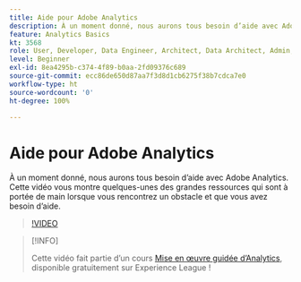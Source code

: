 ```yaml
---
title: Aide pour Adobe Analytics
description: À un moment donné, nous aurons tous besoin d’aide avec Adobe Analytics. Cette vidéo vous montre quelques-unes des grandes ressources qui sont à portée de main lorsque vous rencontrez un obstacle et que vous avez besoin d’aide.
feature: Analytics Basics
kt: 3568
role: User, Developer, Data Engineer, Architect, Data Architect, Admin, Leader
level: Beginner
exl-id: 8ea4295b-c374-4f89-b0aa-2fd09376c689
source-git-commit: ecc86de650d87aa7f3d8d1cb6275f38b7cdca7e0
workflow-type: ht
source-wordcount: '0'
ht-degree: 100%

---
```


# Aide pour Adobe Analytics

À un moment donné, nous aurons tous besoin d’aide avec Adobe Analytics. Cette vidéo vous montre quelques-unes des grandes ressources qui sont à portée de main lorsque vous rencontrez un obstacle et que vous avez besoin d’aide.

>[!VIDEO](https://video.tv.adobe.com/v/28753/?quality=12&learn=on)

>[!INFO]
>
> Cette vidéo fait partie d’un cours [Mise en œuvre guidée d’Analytics](https://experienceleague.adobe.com/?recommended=Analytics-D-1-2019.1), disponible gratuitement sur Experience League !